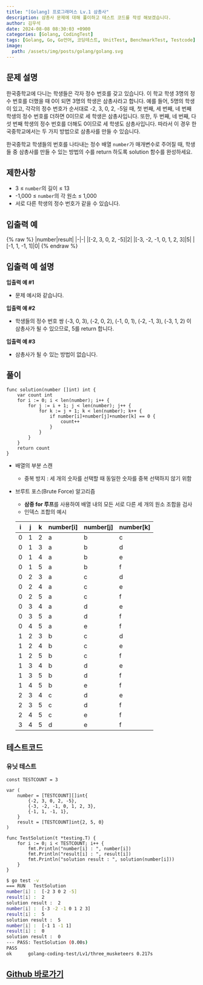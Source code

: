```yaml
---
title: "[Golang] 프로그래머스 Lv.1 삼총사"
description: 삼총사 문제에 대해 풀이하고 테스트 코드를 작성 해보겠습니다.
author: 김우석
date: 2024-08-08 08:30:03 +0900
categories: [Golang, CodingTest]
tags: [Golang, Go, Go언어, 코딩테스트, UnitTest, BenchmarkTest, Testcode]
image:
  path: /assets/img/posts/golang/golang.svg
---
```


## 문제 설명
한국중학교에 다니는 학생들은 각자 정수 번호를 갖고 있습니다. 이 학교 학생 3명의 정수 번호를 더했을 때 0이 되면 3명의 학생은 삼총사라고 합니다. 예를 들어, 5명의 학생이 있고, 각각의 정수 번호가 순서대로 -2, 3, 0, 2, -5일 때, 첫 번째, 세 번째, 네 번째 학생의 정수 번호를 더하면 0이므로 세 학생은 삼총사입니다. 또한, 두 번째, 네 번째, 다섯 번째 학생의 정수 번호를 더해도 0이므로 세 학생도 삼총사입니다. 따라서 이 경우 한국중학교에서는 두 가지 방법으로 삼총사를 만들 수 있습니다.

한국중학교 학생들의 번호를 나타내는 정수 배열 `number`가 매개변수로 주어질 때, 학생들 중 삼총사를 만들 수 있는 방법의 수를 return 하도록 solution 함수를 완성하세요.


## 제한사항
- 3 ≤ `number`의 길이 ≤ 13
- -1,000 ≤ `number`의 각 원소 ≤ 1,000
- 서로 다른 학생의 정수 번호가 같을 수 있습니다.


## 입출력 예
{% raw %}
|number|result|
|-|-|
|[-2, 3, 0, 2, -5]|2|
|[-3, -2, -1, 0, 1, 2, 3]|5|
|[-1, 1, -1, 1]|0|
{% endraw %}


## 입출력 예 설명
**입출력 예 #1**

- 문제 예시와 같습니다.


**입출력 예 #2**

- 학생들의 정수 번호 쌍 (-3, 0, 3), (-2, 0, 2), (-1, 0, 1), (-2, -1, 3), (-3, 1, 2) 이 삼총사가 될 수 있으므로, 5를 return 합니다.


**입출력 예 #3**
- 삼총사가 될 수 있는 방법이 없습니다.


## 풀이 
```golang
func solution(number []int) int {
	var count int
	for i := 0; i < len(number); i++ {
		for j := i + 1; j < len(number); j++ {
			for k := j + 1; k < len(number); k++ {
				if number[i]+number[j]+number[k] == 0 {
					count++
				}
			}
		}
	}
	return count
}
```
- 배열의 부분 스캔
	- 중복 방지 : 세 개의 숫자를 선택할 때 동일한 숫자를 중복 선택하지 않기 위함
- 브루트 포스(Brute Force) 알고리즘
	- **삼중 for 루프**를 사용하여 배열 내의 모든 서로 다른 세 개의 원소 조합을 검사
	- 인덱스 조합의 예시
	
	|i|j|k|number[i]|number[j]|number[k]|
	|-|-|-|-|-|-|
	|0|1|2|a|b|c|
	|0|1|3|a|b|d|
	|0|1|4|a|b|e|
	|0|1|5|a|b|f|
	|0|2|3|a|c|d|
	|0|2|4|a|c|e|
	|0|2|5|a|c|f|
	|0|3|4|a|d|e|
	|0|3|5|a|d|f|
	|0|4|5|a|e|f|
	|1|2|3|b|c|d|
	|1|2|4|b|c|e|
	|1|2|5|b|c|f|
	|1|3|4|b|d|e|
	|1|3|5|b|d|f|
	|1|4|5|b|e|f|
	|2|3|4|c|d|e|
	|2|3|5|c|d|f|
	|2|4|5|c|e|f|
	|3|4|5|d|e|f|


## 테스트코드
### 유닛 테스트
```golang
const TESTCOUNT = 3

var (
	number = [TESTCOUNT][]int{
		{-2, 3, 0, 2, -5},
		{-3, -2, -1, 0, 1, 2, 3},
		{-1, 1, -1, 1},
	}
	result = [TESTCOUNT]int{2, 5, 0}
)

func TestSolution(t *testing.T) {
	for i := 0; i < TESTCOUNT; i++ {
		fmt.Println("number[i] : ", number[i])
		fmt.Println("result[i] : ", result[i])
		fmt.Println("solution result : ", solution(number[i]))
	}
}
```

```bash
$ go test -v
=== RUN   TestSolution
number[i] :  [-2 3 0 2 -5]     
result[i] :  2
solution result :  2
number[i] :  [-3 -2 -1 0 1 2 3]
result[i] :  5
solution result :  5
number[i] :  [-1 1 -1 1]       
result[i] :  0
solution result :  0
--- PASS: TestSolution (0.00s) 
PASS
ok      golang-coding-test/Lv1/three_musketeers 0.217s
```

## [Github 바로가기](https://github.com/kr-goos/golang-coding-test/tree/master/programmers/Lv1/three_musketeers)